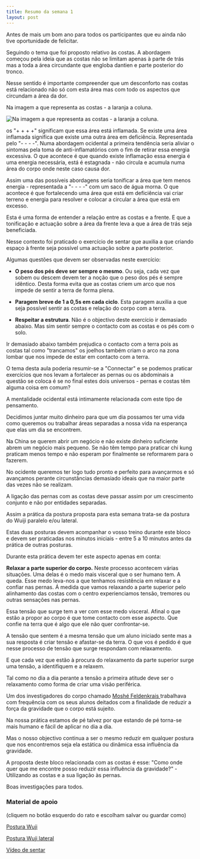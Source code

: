 ```yaml
---
title: Resumo da semana 1
layout: post
---
```

Antes de mais um bom ano para todos os participantes que eu ainda não tive oportunidade de felicitar.

Seguindo o tema que foi proposto relativo às costas. A abordagem começou pela ideia que as costas não se limitam apenas à parte de trás mas a toda a área circundante que engloba dantien e parte posterior do tronco. 

Nesse sentido é importante compreender que um desconforto nas costas está relacionado não só com esta área mas com todo os aspectos que circundam a área da dor. 

Na imagem a que representa as costas - a laranja a coluna.

![Na imagem a que representa as costas - a laranja a coluna.](https://s3-eu-west-1.amazonaws.com/ckdojo-habits/HaJAn2014/avancadas/a01401costas.jpg)

os "+ + + +" significam que essa área está inflamada. Se existe uma área inflamada significa que existe uma outra área em deficiência. Representada pelo "- - - -". Numa abordagem ocidental a primeira tendência seria aliviar o sintomas pela toma de anti-inflamatórios com o fim de retirar essa energia excessiva. O que acontece é que quando existe inflamação essa energia é uma energia necessária, está é estagnada - não circula e acumula numa área do corpo onde neste caso causa dor. 

Assim uma das possíveis abordagens seria tonificar a área que tem menos energia - representada a "- - - -" com um saco de água morna. O que acontece é que fortalecendo uma área que está em deficiência vai criar terreno e energia para resolver e colocar a circular a área que está em excesso.

Esta é uma forma de entender a relação entre as costas e a frente. E que a tonificação e actuação sobre a área da frente leva a que a área de trás seja beneficiada. 

Nesse contexto foi praticado o exercício de sentar que auxilia a que criando espaço à frente seja possível uma actuação sobre a parte posterior. 

Algumas questões que devem ser observadas neste exercício:

+ **O peso dos pés deve ser sempre o mesmo**. Ou seja, cada vez que sobem ou descem devem ter a noção que o peso dos pés é sempre idêntico. Desta forma evita que as costas criem um arco que nos impede de sentir a terra de forma plena. 

+ **Paragem breve de 1 a 0,5s em cada ciclo**. Esta paragem auxilia a que seja possível sentir as costas e relação do corpo com a terra.

+ **Respeitar a estrutura**. Não é o objectivo deste exercício ir demasiado abaixo. Mas sim sentir sempre o contacto com as costas e os pés com o solo.

Ir demasiado abaixo também prejudica o contacto com a terra pois as costas tal como "trancamos" os joelhos também criam o arco na zona lombar que nos impede de estar em contacto com a terra.

O tema desta aula poderia resumir-se a "Connectar" e se podemos praticar exercícios que nos levam a fortalecer as pernas ou os abdominais a questão se coloca é se no final estes dois universos - pernas e costas têm alguma coisa em comum?

A mentalidade ocidental está intimamente relacionada com este tipo de pensamento.

Decidimos juntar muito dinheiro para que um dia possamos ter uma vida como queremos ou trabalhar áreas separadas a nossa vida na esperança que elas um dia se encontrem. 

Na China se querem abrir um negócio e não existe dinheiro suficiente abrem um negócio mais pequeno. Se não têm tempo para praticar chi kung praticam menos tempo e não esperam por finalmente se reformarem para o fazerem.

No ocidente queremos ter logo tudo pronto e perfeito para avançarmos e só avançamos perante circunstâncias demasiado ideais que na maior parte das vezes não se realizam. 

A ligação das pernas com as costas deve passar assim por um crescimento conjunto e não por entidades separadas.

Assim a prática da postura proposta para esta semana trata-se da postura do Wuiji paralelo e/ou lateral.

Estas duas posturas devem acompanhar o vosso treino durante este bloco e devem ser praticadas nos minutos iniciais - entre 5 a 10 minutos antes da prática de outras posturas. 

Durante esta prática devem ter este aspecto apenas em conta:

**Relaxar a parte superior do corpo.** Neste processo acontecem várias situações. Uma delas é o medo mais visceral que o ser humano tem. A queda. Esse medo leva-nos a que tenhamos resistência em relaxar e a confiar nas pernas. Á medida que vamos relaxando a parte superior pelo alinhamento das costas com o centro experienciamos tensão, tremores ou outras sensações nas pernas.

Essa tensão que surge tem a ver com esse medo visceral. Afinal o que estão a propor ao corpo é que tome contacto com esse aspecto. Que confie na terra que é algo que ele não quer confrontar-se. 

A tensão que sentem é a mesma tensão que um aluno iniciado sente mas a sua resposta é criar tensão e afastar-se da terra. O que vos é pedido é que nesse processo de tensão que surge respondam com relaxamento. 

E que cada vez que estão à procura do relaxamento da parte superior surge uma tensão, a identifiquem e a relaxem. 

Tal como no dia a dia perante a tensão a primeira atitude deve ser o relaxamento como forma de criar uma visão periférica. 

Um dos investigadores do corpo chamado [Moshé Feldenkrais ](https://en.wikipedia.org/wiki/Moshe_Feldenkrais) trabalhava com frequência com os seus alunos deitados com a finalidade de reduzir a força da gravidade que o corpo está sujeito. 

Na nossa prática estamos de pé talvez por que estando de pé torna-se mais humano e fácil de aplicar no dia a dia. 

Mas o nosso objectivo continua a ser o mesmo reduzir em qualquer postura que nos encontremos seja ela estática ou dinâmica essa influência da gravidade.

A proposta deste bloco relacionada com as costas é esse: "Como onde quer que me encontre posso reduzir essa influência da gravidade?" - Utilizando as costas e a sua ligação às pernas. 

Boas investigações para todos.

### Material de apoio  

(cliquem no botão esquerdo do rato e escolham salvar ou guardar como)

[Postura Wuji](https://s3-eu-west-1.amazonaws.com/ck-language/postura-wuji.jpg)

[Postura Wuji lateral](https://s3-eu-west-1.amazonaws.com/ck-language/exercicios/postura-wuji-frontal.jpg)

[Vídeo de sentar ](https://s3-eu-west-1.amazonaws.com/ck-language/sentar.flv)




